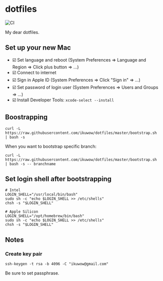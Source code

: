 # dotfiles

![CI](https://github.com/ikuwow/dotfiles/actions/workflows/ci.yml/badge.svg)

My dear dotfiles.

## Set up your new Mac

* ☑️ Set language and reboot (System Preferences => Language and Region => Click plus button => ...)
* ☑️ Connect to internet
* ☑️ Sign in Apple ID (System Preferences => Click "Sign in" => ...)
* ☑️ Set password of login user (System Preferences => Users and Groups => ...)
* ☑️ Install Developer Tools: `xcode-select --install`

## Boostrapping

```
curl -L https://raw.githubusercontent.com/ikuwow/dotfiles/master/bootstrap.sh | bash -s
```

When you want to bootstrap specific branch:

```
curl -L https://raw.githubusercontent.com/ikuwow/dotfiles/master/bootstrap.sh | bash -s -- branchname
```

## Set login shell after bootstrapping

```
# Intel
LOGIN_SHELL="/usr/local/bin/bash"
sudo sh -c "echo $LOGIN_SHELL >> /etc/shells"
chsh -s "$LOGIN_SHELL"
```

```
# Apple Silicon
LOGIN_SHELL="/opt/homebrew/bin/bash"
sudo sh -c "echo $LOGIN_SHELL >> /etc/shells"
chsh -s "$LOGIN_SHELL"
```

## Notes

### Create key pair

```
ssh-keygen -t rsa -b 4096 -C "ikuwow@gmail.com"
```

Be sure to set passphrase.
